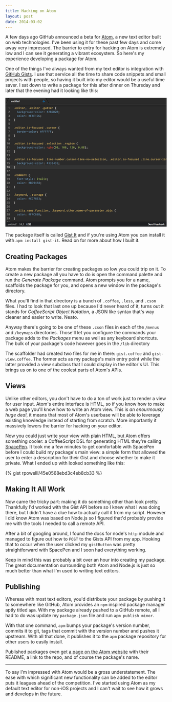 ```yaml
---
title: Hacking on Atom
layout: post
date: 2014-03-02
---
```


A few days ago GitHub announced a beta for [Atom][], a new text editor built on web technologies. I've been using it for these past few days and come away very impressed. The barrier to entry for hacking on Atom is extremely low and I can see it generating a vibrant ecosystem. So here's my experience developing a package for Atom.

[Atom]: https://atom.io

One of the things I've always wanted from my text editor is integration with [GitHub Gists][]. I use that service all the time to share code snippets and small projects with people, so having it built into my editor would be a useful time saver. I sat down to write a package for this after dinner on Thursday and later that the evening had it looking like this:

[Github Gists]: https://gist.github.com

![](/public/images/hacking-on-atom/screencast.gif)

The package itself is called [Gist It](http://atom.io/packages/gist-it) and if you're using Atom you can install it with `apm install gist-it`. Read on for more about how I built it.

## Creating Packages

Atom makes the barrier for creating packages so low you could trip on it. To create a new package all you have to do is open the command palette and run the _Generate Package_ command. Atom prompts you for a name, scaffolds the package for you, and opens a new window in the package's directory.

What you'll find in that directory is a bunch of `.coffee`, `.less`, and `.cson` files. I had to look that last one up because I'd never heard of it, turns out it stands for _CoffeeScript Object Notation_, a JSON like syntax that's way cleaner and easier to write. Neato.

Anyway there's going to be one of these `.cson` files in each of the `/menus` and `/keymaps` directories. Those'll let you configure the commands your package adds to the _Packages_ menu as well as any keyboard shortcuts. The bulk of your package's code however goes in the `/lib` directory

The scaffolder had created two files for me in there: `gist.coffee` and `gist-view.coffee`. The former acts as my package's main entry point while the latter provided a view subclass that I could display in the editor's UI. This brings us on to one of the coolest parts of Atom's APIs.

## Views

Unlike other editors, you don't have to do a ton of work just to render a view for user input. Atom's entire interface is HTML, so if you know how to make a web page you'll know how to write an Atom view. This is _an enourmously huge deal_, it means that most of Atom's userbase will be able to leverage existing knowledge instead of starting from scratch. More importantly it massively lowers the barrier for hacking on your editor.

Now you could just write your view with plain HTML, but Atom offers something cooler: a CoffeeScript DSL for generating HTML they're calling [SpacePen][]. It took me a few minutes to get comfortable with SpacePen before I could build my package's main view: a simple form that allowed the user to enter a description for their Gist and choose whether to make it private. What I ended up with looked something like this:

[SpacePen]: http://atom.github.io/space-pen/

{% gist rpowelll/45e0568ebd3c4eb8cb33 %}

## Making It All Work

Now came the tricky part: making it do something other than look pretty. Thankfully I'd worked with the Gist API before so I knew what I was doing there, but I didn't have a clue how to actually call it from my script. However I did know Atom was based on Node.js so I figured that'd probably provide me with the tools I needed to call a remote API.

After a bit of googling around, I found the docs for node's `http` module and managed to figure out how to `POST` to the Gists API from my app. Hooking that to occur when the user clicked my `gistButton` was pretty straightforward with SpacePen and I soon had everything working.

Keep in mind this was probably a bit over an hour into creating my package. The great documentation surrounding both Atom and Node.js is just so much better than what I'm used to writing text editors.

## Publishing

Whereas with most text editors, you'd distribute your package by pushing it to somewhere like GitHub, Atom provides an `npm` inspired package manager aptly titled `apm`. With my package already pushed to a GitHub remote, all I had to do was update my `package.json` file and run `apm publish minor`.

With that one command, `apm` bumps your package's version number, commits it to git, tags that commit with the version number and pushes it upstream. With all that done, it publishes it to the `apm` package repository for other users to easily install.

Published packages even get [a page on the Atom website][apm-page] with their README, a link to the repo, and of course the package's name.

[apm-page]: https://atom.io/packages/gist-it

---

To say I'm impressed with Atom would be a gross understatement. The ease with which significant new functionality can be added to the editor puts it leagues ahead of the competition. I've started using Atom as my default text editor for non-iOS projects and I can't wait to see how it grows and develops in the future.
